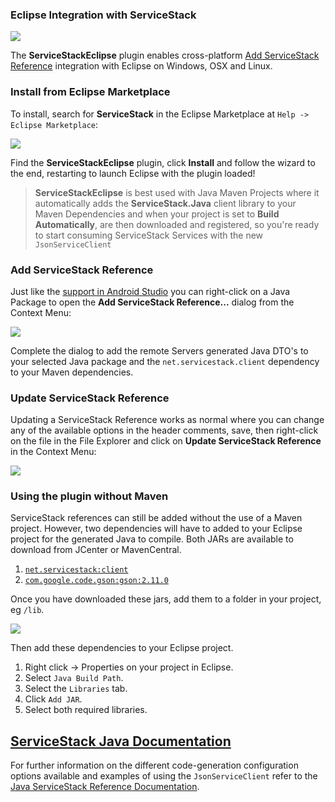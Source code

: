 ### Eclipse Integration with ServiceStack

![](https://raw.githubusercontent.com/ServiceStack/Assets/master/img/wikis/eclipse-header.png)

The **ServiceStackEclipse** plugin enables cross-platform [Add ServiceStack Reference](https://github.com/ServiceStack/ServiceStack/wiki/Add-ServiceStack-Reference) integration with Eclipse on Windows, OSX and Linux.

### Install from Eclipse Marketplace

To install, search for **ServiceStack** in the Eclipse Marketplace at `Help -> Eclipse Marketplace`:

![](https://raw.githubusercontent.com/ServiceStack/Assets/master/img/servicestackeclipse/ss-eclipse-install-win.gif)

Find the **ServiceStackEclipse** plugin, click **Install** and follow the wizard to the end, restarting to launch Eclipse with the plugin loaded!

> **ServiceStackEclipse** is best used with Java Maven Projects where it automatically adds the **ServiceStack.Java** client library to your Maven Dependencies and when your project is set to **Build Automatically**, are then downloaded and registered, so you're ready to start consuming ServiceStack Services with the new `JsonServiceClient`

### Add ServiceStack Reference

Just like the [support in Android Studio](https://github.com/ServiceStack/ServiceStack/wiki/Java-Add-ServiceStack-Reference) you can right-click on a Java Package to open the **Add ServiceStack Reference...** dialog from the Context Menu:

![](https://raw.githubusercontent.com/ServiceStack/Assets/master/img/servicestackeclipse/add-reference-demo.gif)

Complete the dialog to add the remote Servers generated Java DTO's to your selected Java package and the `net.servicestack.client` dependency to your Maven dependencies.

### Update ServiceStack Reference

Updating a ServiceStack Reference works as normal where you can change any of the available options in the header comments, save, then right-click on the file in the File Explorer and click on **Update ServiceStack Reference** in the Context Menu:
 
![](https://raw.githubusercontent.com/ServiceStack/Assets/master/img/servicestackeclipse/update-reference-demo.gif)

### Using the plugin without Maven

ServiceStack references can still be added without the use of a Maven project. However, two dependencies will have to added to your Eclipse project for the generated Java to compile. Both JARs are available to download from JCenter or MavenCentral.

1. [`net.servicestack:client`](http://search.maven.org/#search%7Cga%7C1%7Cnet.servicestack)
2. [`com.google.code.gson:gson:2.11.0`](http://search.maven.org/#artifactdetails%7Ccom.google.code.gson%7Cgson%7C2.3.1%7Cjar)

Once you have downloaded these jars, add them to a folder in your project, eg `/lib`.

![](https://raw.githubusercontent.com/ServiceStack/Assets/7bf496d493b05f4f18ece4c8aab270eb8ecc930b/img/servicestackeclipse/without-maven.png)

Then add these dependencies to your Eclipse project.
1. Right click -> Properties on your project in Eclipse.
2. Select `Java Build Path`.
3. Select the `Libraries` tab.
4. Click `Add JAR`.
5. Select both required libraries.

## [ServiceStack Java Documentation](https://github.com/ServiceStack/ServiceStack/wiki/Java-Add-ServiceStack-Reference#update-servicestack-reference)

For further information on the different code-generation configuration options available and examples of using the `JsonServiceClient` refer to the [Java ServiceStack Reference Documentation](https://github.com/ServiceStack/ServiceStack/wiki/Java-Add-ServiceStack-Reference#update-servicestack-reference).
